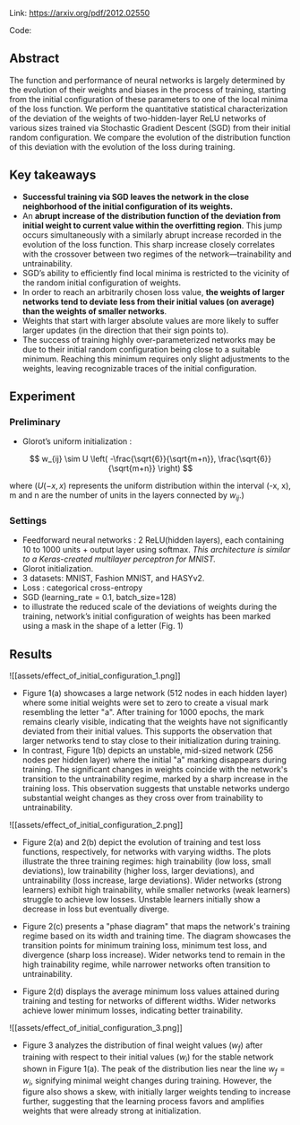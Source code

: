 
Link: https://arxiv.org/pdf/2012.02550

Code: 

## Abstract

The function and performance of neural networks is largely determined by the evolution of their weights and biases in the process of training, starting from the initial configuration of these parameters to one of the local minima of the loss function. We perform the quantitative statistical characterization of the deviation of the weights of two-hidden-layer ReLU networks of various sizes trained via Stochastic Gradient Descent (SGD) from their initial random configuration. We compare the evolution of the distribution function of this deviation with the evolution of the loss during training. 

## Key takeaways

- **Successful training via SGD leaves the network in the close neighborhood of the initial configuration of its weights.** 
- An **abrupt increase of the distribution function of the deviation from initial weight to current value within the overfitting region**. This jump occurs simultaneously with a similarly abrupt increase recorded in the evolution of the loss function. This sharp increase closely correlates with the crossover between two regimes of the network—trainability and untrainability.
- SGD’s ability to efficiently find local minima is restricted to the vicinity of the random initial configuration of weights.
- In order to reach an arbitrarily chosen loss value, **the weights of larger networks tend to deviate less from their initial values (on average) than the weights of smaller networks**.
- Weights that start with larger absolute values are more likely to suffer larger updates (in the direction that their sign points to).
- The success of training highly over-parameterized networks may be due to their initial random configuration being close to a suitable minimum. Reaching this minimum requires only slight adjustments to the weights, leaving recognizable traces of the initial configuration.

## Experiment

### Preliminary

- Glorot’s uniform initialization : 

$$ w_{ij} \sim U \left( -\frac{\sqrt{6}}{\sqrt{m+n}}, \frac{\sqrt{6}}{\sqrt{m+n}} \right) $$

where ($U(-x, x)$ represents the uniform distribution within the interval (-x, x), m and n are the number of units in the layers connected by $w_{ij}$.)
### Settings

- Feedforward neural networks : 2 ReLU(hidden layers), each containing 10 to 1000 units + output layer using softmax. _This architecture is similar to a Keras-created multilayer perceptron for MNIST._
- Glorot initialization.
- 3 datasets: MNIST, Fashion MNIST, and HASYv2.
- Loss : categorical cross-entropy
- SGD (learning_rate = 0.1, batch_size=128)
- to illustrate the reduced scale of the deviations of weights during the training, network’s initial configuration of weights has been marked using a mask in the shape of a letter (Fig. 1)

## Results


![[assets/effect_of_initial_configuration_1.png]]
- Figure 1(a) showcases a large network (512 nodes in each hidden layer) where some initial weights were set to zero to create a visual mark resembling the letter "a". After training for 1000 epochs, the mark remains clearly visible, indicating that the weights have not significantly deviated from their initial values. This supports the observation that larger networks tend to stay close to their initialization during training.
- In contrast, Figure 1(b) depicts an unstable, mid-sized network (256 nodes per hidden layer) where the initial "a" marking disappears during training. The significant changes in weights coincide with the network's transition to the untrainability regime, marked by a sharp increase in the training loss. This observation suggests that unstable networks undergo substantial weight changes as they cross over from trainability to untrainability.

![[assets/effect_of_initial_configuration_2.png]]
- Figure 2(a) and 2(b) depict the evolution of training and test loss functions, respectively, for networks with varying widths. The plots illustrate the three training regimes: high trainability (low loss, small deviations), low trainability (higher loss, larger deviations), and untrainability (loss increase, large deviations). Wider networks (strong learners) exhibit high trainability, while smaller networks (weak learners) struggle to achieve low losses. Unstable learners initially show a decrease in loss but eventually diverge.

- Figure 2(c) presents a "phase diagram" that maps the network's training regime based on its width and training time. The diagram showcases the transition points for minimum training loss, minimum test loss, and divergence (sharp loss increase). Wider networks tend to remain in the high trainability regime, while narrower networks often transition to untrainability.

- Figure 2(d) displays the average minimum loss values attained during training and testing for networks of different widths. Wider networks achieve lower minimum losses, indicating better trainability.

![[assets/effect_of_initial_configuration_3.png]]
- Figure 3 analyzes the distribution of final weight values ($w_f$) after training with respect to their initial values ($w_i$) for the stable network shown in Figure 1(a). The peak of the distribution lies near the line $w_f = w_i$, signifying minimal weight changes during training. However, the figure also shows a skew, with initially larger weights tending to increase further, suggesting that the learning process favors and amplifies weights that were already strong at initialization.